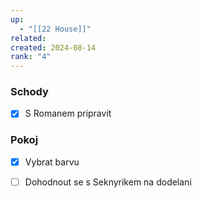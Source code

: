 ```yaml
---
up:
  - "[[22 House]]"
related: 
created: 2024-08-14
rank: "4"
---
```

### Schody
- [x] S Romanem pripravit

### Pokoj
- [x] Vybrat barvu
- [ ] Dohodnout se s Seknyrikem na dodelani

